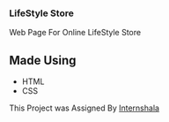 ### LifeStyle Store

Web Page For Online LifeStyle Store

## Made Using
- HTML
- CSS

This Project was Assigned By [Internshala](https://trainings.internshala.com/progress/home/web-development/)

